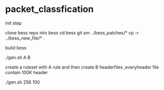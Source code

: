 # packet_classfication


init step

clone bess repo into bess
cd bess
git am ../bess_patches/*
cp -r ../bess_new_file/* .

build bess


./gen.sh A B

create a ruleset with A rule and then create B headerfiles ,everyheader file contain 100K header

./gen.sh 256 100

